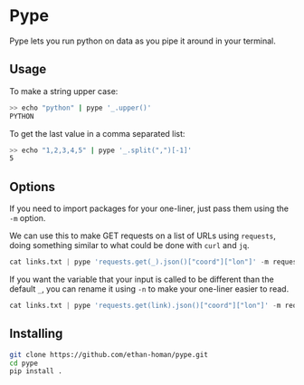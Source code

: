 # Pype
Pype lets you run python on data as you pipe it around in your terminal.

## Usage

To make a string upper case:
```bash
>> echo "python" | pype '_.upper()'
PYTHON
```
To get the last value in a comma separated list:
```bash
>> echo "1,2,3,4,5" | pype '_.split(",")[-1]'
5
```

## Options
If you need to import packages for your one-liner, just pass them using the `-m` option.

We can use this to make GET requests on a list of URLs using `requests`, doing something similar to what could be done with `curl` and `jq`.
```python
cat links.txt | pype 'requests.get(_).json()["coord"]["lon"]' -m requests
```

If you want the variable that your input is called to be different than the default `_`, you can rename it using `-n` to make your one-liner easier to read.
```python
cat links.txt | pype 'requests.get(link).json()["coord"]["lon"]' -m requests -n link
```
## Installing

```bash
git clone https://github.com/ethan-homan/pype.git
cd pype
pip install .
```
